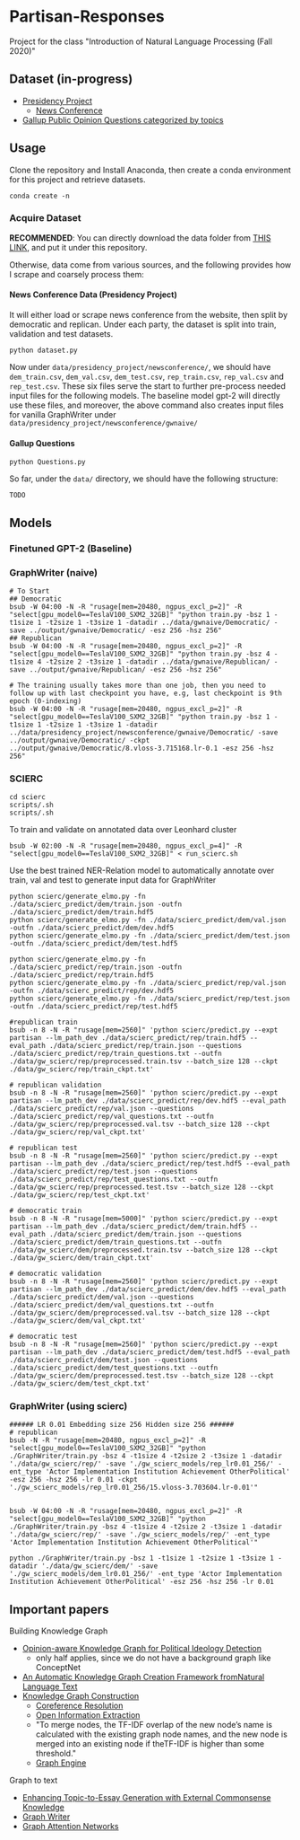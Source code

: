 # Partisan-Responses
Project for the class "Introduction of Natural Language Processing (Fall 2020)"

## Dataset (in-progress)
- [Presidency Project](https://www.presidency.ucsb.edu/)
  - [News Conference](https://www.presidency.ucsb.edu/documents/app-categories/presidential/news-conferences)  
- [Gallup Public Opinion Questions categorized by topics](https://news.gallup.com/poll/trends.aspx#P)

## Usage
Clone the repository and Install Anaconda, then create a conda environment for this project and retrieve datasets.
```{bash}
conda create -n 
```
### Acquire Dataset
**RECOMMENDED**: You can directly download the data folder from [THIS LINK](), and put it under this repository. 

Otherwise, data come from various sources, and the following provides how I scrape and coarsely process them:
#### News Conference Data (Presidency Project)
It will either load or scrape news conference from the website, then split by democratic and replican. Under each party, the dataset is split into train, validation and test datasets. 
```
python dataset.py
```
Now under `data/presidency_project/newsconference/`, we should have `dem_train.csv`, `dem_val.csv`, `dem_test.csv`, `rep_train.csv`, `rep_val.csv` and `rep_test.csv`. These six files serve the start to further pre-process needed input files for the following models. The baseline model gpt-2 will directly use these files, and moreover, the above command also creates input files for vanilla GraphWriter under `data/presidency_project/newsconference/gwnaive/`
#### Gallup Questions
```
python Questions.py
```
So far, under the `data/` directory, we should have the following structure:
```
TODO
```

## Models
### Finetuned GPT-2 (Baseline)

### GraphWriter (naive)
```
# To Start
## Democratic
bsub -W 04:00 -N -R "rusage[mem=20480, ngpus_excl_p=2]" -R "select[gpu_model0==TeslaV100_SXM2_32GB]" "python train.py -bsz 1 -t1size 1 -t2size 1 -t3size 1 -datadir ../data/gwnaive/Democratic/ -save ../output/gwnaive/Democratic/ -esz 256 -hsz 256"
## Republican
bsub -W 04:00 -N -R "rusage[mem=20480, ngpus_excl_p=2]" -R "select[gpu_model0==TeslaV100_SXM2_32GB]" "python train.py -bsz 4 -t1size 4 -t2size 2 -t3size 1 -datadir ../data/gwnaive/Republican/ -save ../output/gwnaive/Republican/ -esz 256 -hsz 256"

# The training usually takes more than one job, then you need to follow up with last checkpoint you have, e.g, last checkpoint is 9th epoch (0-indexing)
bsub -W 04:00 -N -R "rusage[mem=20480, ngpus_excl_p=2]" -R "select[gpu_model0==TeslaV100_SXM2_32GB]" "python train.py -bsz 1 -t1size 1 -t2size 1 -t3size 1 -datadir ../data/presidency_project/newsconference/gwnaive/Democratic/ -save ../output/gwnaive/Democratic/ -ckpt ../output/gwnaive/Democratic/8.vloss-3.715168.lr-0.1 -esz 256 -hsz 256"
```
### SCIERC
```
cd scierc
scripts/.sh
scripts/.sh
```
To train and validate on annotated data over Leonhard cluster
```
bsub -W 02:00 -N -R "rusage[mem=20480, ngpus_excl_p=4]" -R "select[gpu_model0==TeslaV100_SXM2_32GB]" < run_scierc.sh 
```
Use the best trained NER-Relation model to automatically annotate over train, val and test to generate input data for GraphWriter
```
python scierc/generate_elmo.py -fn ./data/scierc_predict/dem/train.json -outfn ./data/scierc_predict/dem/train.hdf5
python scierc/generate_elmo.py -fn ./data/scierc_predict/dem/val.json -outfn ./data/scierc_predict/dem/dev.hdf5
python scierc/generate_elmo.py -fn ./data/scierc_predict/dem/test.json -outfn ./data/scierc_predict/dem/test.hdf5

python scierc/generate_elmo.py -fn ./data/scierc_predict/rep/train.json -outfn ./data/scierc_predict/rep/train.hdf5
python scierc/generate_elmo.py -fn ./data/scierc_predict/rep/val.json -outfn ./data/scierc_predict/rep/dev.hdf5
python scierc/generate_elmo.py -fn ./data/scierc_predict/rep/test.json -outfn ./data/scierc_predict/rep/test.hdf5

#republican train
bsub -n 8 -N -R "rusage[mem=2560]" 'python scierc/predict.py --expt partisan --lm_path_dev ./data/scierc_predict/rep/train.hdf5 --eval_path ./data/scierc_predict/rep/train.json --questions ./data/scierc_predict/rep/train_questions.txt --outfn ./data/gw_scierc/rep/preprocessed.train.tsv --batch_size 128 --ckpt ./data/gw_scierc/rep/train_ckpt.txt'

# republican validation
bsub -n 8 -N -R "rusage[mem=2560]" 'python scierc/predict.py --expt partisan --lm_path_dev ./data/scierc_predict/rep/dev.hdf5 --eval_path ./data/scierc_predict/rep/val.json --questions ./data/scierc_predict/rep/val_questions.txt --outfn ./data/gw_scierc/rep/preprocessed.val.tsv --batch_size 128 --ckpt ./data/gw_scierc/rep/val_ckpt.txt'

# republican test
bsub -n 8 -N -R "rusage[mem=2560]" 'python scierc/predict.py --expt partisan --lm_path_dev ./data/scierc_predict/rep/test.hdf5 --eval_path ./data/scierc_predict/rep/test.json --questions ./data/scierc_predict/rep/test_questions.txt --outfn ./data/gw_scierc/rep/preprocessed.test.tsv --batch_size 128 --ckpt ./data/gw_scierc/rep/test_ckpt.txt'

# democratic train
bsub -n 8 -N -R "rusage[mem=5000]" 'python scierc/predict.py --expt partisan --lm_path_dev ./data/scierc_predict/dem/train.hdf5 --eval_path ./data/scierc_predict/dem/train.json --questions ./data/scierc_predict/dem/train_questions.txt --outfn ./data/gw_scierc/dem/preprocessed.train.tsv --batch_size 128 --ckpt ./data/gw_scierc/dem/train_ckpt.txt'

# democratic validation
bsub -n 8 -N -R "rusage[mem=2560]" 'python scierc/predict.py --expt partisan --lm_path_dev ./data/scierc_predict/dem/dev.hdf5 --eval_path ./data/scierc_predict/dem/val.json --questions ./data/scierc_predict/dem/val_questions.txt --outfn ./data/gw_scierc/dem/preprocessed.val.tsv --batch_size 128 --ckpt ./data/gw_scierc/dem/val_ckpt.txt'

# democratic test
bsub -n 8 -N -R "rusage[mem=2560]" 'python scierc/predict.py --expt partisan --lm_path_dev ./data/scierc_predict/dem/test.hdf5 --eval_path ./data/scierc_predict/dem/test.json --questions ./data/scierc_predict/dem/test_questions.txt --outfn ./data/gw_scierc/dem/preprocessed.test.tsv --batch_size 128 --ckpt ./data/gw_scierc/dem/test_ckpt.txt'
```

### GraphWriter (using scierc)
```
###### LR 0.01 Embedding size 256 Hidden size 256 ######
# republican
bsub -N -R "rusage[mem=20480, ngpus_excl_p=2]" -R "select[gpu_model0==TeslaV100_SXM2_32GB]" "python ./GraphWriter/train.py -bsz 4 -t1size 4 -t2size 2 -t3size 1 -datadir './data/gw_scierc/rep/' -save './gw_scierc_models/rep_lr0.01_256/' -ent_type 'Actor Implementation Institution Achievement OtherPolitical' -esz 256 -hsz 256 -lr 0.01 -ckpt './gw_scierc_models/rep_lr0.01_256/15.vloss-3.703604.lr-0.01'"


bsub -W 04:00 -N -R "rusage[mem=20480, ngpus_excl_p=2]" -R "select[gpu_model0==TeslaV100_SXM2_32GB]" "python ./GraphWriter/train.py -bsz 4 -t1size 4 -t2size 2 -t3size 1 -datadir './data/gw_scierc/rep/' -save './gw_scierc_models/rep/' -ent_type 'Actor Implementation Institution Achievement OtherPolitical'"

python ./GraphWriter/train.py -bsz 1 -t1size 1 -t2size 1 -t3size 1 -datadir './data/gw_scierc/dem/' -save './gw_scierc_models/dem_lr0.01_256/' -ent_type 'Actor Implementation Institution Achievement OtherPolitical' -esz 256 -hsz 256 -lr 0.01

```

## Important papers
Building Knowledge Graph
- [Opinion-aware Knowledge Graph for Political Ideology Detection](https://www.ijcai.org/Proceedings/2017/0510.pdf)
  - only half applies, since we do not have a background graph like ConceptNet
- [An Automatic Knowledge Graph Creation Framework fromNatural Language Text](https://pdfs.semanticscholar.org/eb1d/438e7aca8600cfd87d7b0ecfaf36f36f5c37.pdf)
- [Knowledge Graph Construction](https://hal.archives-ouvertes.fr/hal-02277063/document)
  - [Coreference Resolution](https://github.com/huggingface/neuralcoref)
  - [Open Information Extraction](https://demo.allennlp.org/open-information-extraction)
  - "To merge nodes, the TF-IDF overlap of the new node’s name is calculated with the existing graph node names, and the new node is merged into an existing node if theTF-IDF  is  higher  than  some  threshold."
  - [Graph Engine](https://networkx.github.io/)
  
Graph to text 
- [Enhancing Topic-to-Essay Generation with External Commonsense
Knowledge](https://www.aclweb.org/anthology/P19-1193.pdf)
- [Graph Writer](https://arxiv.org/pdf/1904.02342.pdf)
- [Graph Attention Networks](https://github.com/PetarV-/GAT)
